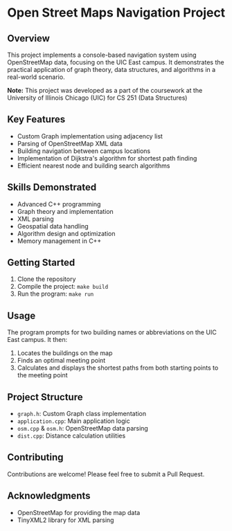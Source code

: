 # Open Street Maps Navigation Project

## Overview
This project implements a console-based navigation system using OpenStreetMap data, focusing on the UIC East campus. It demonstrates the practical application of graph theory, data structures, and algorithms in a real-world scenario.

**Note:** This project was developed as a part of the coursework at the University of Illinois Chicago (UIC) for CS 251 (Data Structures)

## Key Features
- Custom Graph implementation using adjacency list
- Parsing of OpenStreetMap XML data
- Building navigation between campus locations
- Implementation of Dijkstra's algorithm for shortest path finding
- Efficient nearest node and building search algorithms

## Skills Demonstrated
- Advanced C++ programming
- Graph theory and implementation
- XML parsing
- Geospatial data handling
- Algorithm design and optimization
- Memory management in C++

## Getting Started
1. Clone the repository
2. Compile the project: `make build`
3. Run the program: `make run`

## Usage
The program prompts for two building names or abbreviations on the UIC East campus. It then:
1. Locates the buildings on the map
2. Finds an optimal meeting point
3. Calculates and displays the shortest paths from both starting points to the meeting point

## Project Structure
- `graph.h`: Custom Graph class implementation
- `application.cpp`: Main application logic
- `osm.cpp` & `osm.h`: OpenStreetMap data parsing
- `dist.cpp`: Distance calculation utilities

## Contributing
Contributions are welcome! Please feel free to submit a Pull Request.

## Acknowledgments
- OpenStreetMap for providing the map data
- TinyXML2 library for XML parsing

